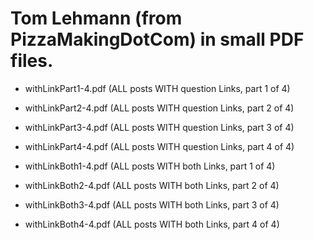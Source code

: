 # Tom Lehmann (from PizzaMakingDotCom) in small PDF files.

- withLinkPart1-4.pdf (ALL posts WITH question Links, part 1 of 4)
- withLinkPart2-4.pdf (ALL posts WITH question Links, part 2 of 4)
- withLinkPart3-4.pdf (ALL posts WITH question Links, part 3 of 4)
- withLinkPart4-4.pdf (ALL posts WITH question Links, part 4 of 4)

- withLinkBoth1-4.pdf (ALL posts WITH both Links, part 1 of 4)
- withLinkBoth2-4.pdf (ALL posts WITH both Links, part 2 of 4)
- withLinkBoth3-4.pdf (ALL posts WITH both Links, part 3 of 4)
- withLinkBoth4-4.pdf (ALL posts WITH both Links, part 4 of 4)
